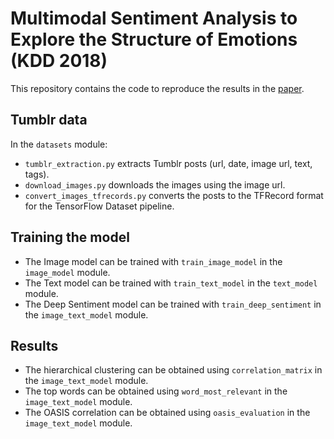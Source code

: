 # Multimodal Sentiment Analysis to Explore the Structure of Emotions (KDD 2018)
This repository contains the code to reproduce the results in the [paper](https://arxiv.org/abs/1805.10205).

## Tumblr data
In the `datasets` module:
* `tumblr_extraction.py` extracts Tumblr posts (url, date, image url, text, tags).
* `download_images.py` downloads the images using the image url.
* `convert_images_tfrecords.py` converts the posts to the TFRecord format for the TensorFlow Dataset pipeline.

## Training the model
* The Image model can be trained with `train_image_model` in the `image_model` module.
* The Text model can be trained with `train_text_model` in the `text_model` module.
* The Deep Sentiment model can be trained with `train_deep_sentiment` in the `image_text_model` module.

## Results 
* The hierarchical clustering can be obtained using `correlation_matrix` in the `image_text_model` module.
* The top words can be obtained using `word_most_relevant` in the `image_text_model` module.
* The OASIS correlation can be obtained using `oasis_evaluation` in the `image_text_model` module.


